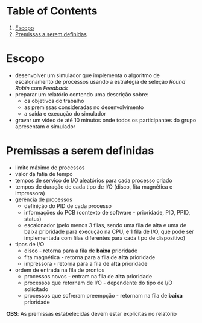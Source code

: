 
# Table of Contents

1.  [Escopo](#orge4de1c4)
2.  [Premissas a serem definidas](#org63a6e4d)



<a id="orge4de1c4"></a>

# Escopo

-   desenvolver um simulador que implementa o algoritmo de escalonamento de processos usando a estratégia de seleção *Round Robin* com *Feedback*
-   preparar um relatório contendo uma descrição sobre:
    -   os objetivos do trabalho
    -   as premissas consideradas no desenvolvimento
    -   a saída e execução do simulador
-   gravar um vídeo de até 10 minutos onde todos os participantes do grupo apresentam o simulador


<a id="org63a6e4d"></a>

# Premissas a serem definidas

-   limite máximo de processos
-   valor da fatia de tempo
-   tempos de serviço de I/O aleatórios para cada processo criado
-   tempos de duração de cada tipo de I/O (disco, fita magnética e impressora)
-   gerência de processos
    -   definição do PID de cada processo
    -   informações do PCB (contexto de software - prioridade, PID, PPID, status)
    -   escalonador (pelo menos 3 filas, sendo uma fila de alta e uma de baixa prioridade para execução na CPU, e 1 fila de I/O, que pode ser implementada com filas diferentes para cada tipo de dispositivo)
-   tipos de I/O
    -   disco - retorna para a fila de **baixa** prioridade
    -   fita magnética - retorna para a fila de **alta** prioridade
    -   impressora - retorna para a fila de **alta** prioridade
-   ordem de entrada na fila de prontos
    -   processos novos - entram na fila de **alta** prioridade
    -   processos que retornam de I/O - dependente do tipo de I/O solicitado
    -   processos que sofreram preempção - retornam na fila de **baixa** prioridade

**OBS**: As premissas estabelecidas devem estar explícitas no relatório

